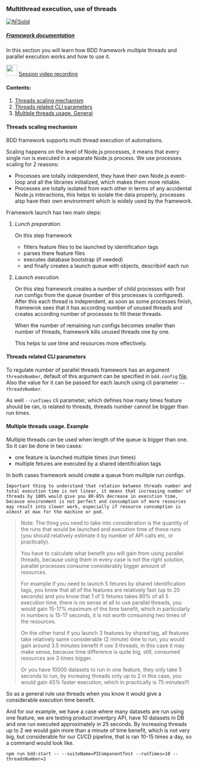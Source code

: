 ### Multithread execution, use of threads

[![N|Solid](https://images.ctfassets.net/fikanzmkdlqn/5NoHRB1q6lrNzSSpekhrG5/cf22f3d7d9e82aed5e79659800458b57/TELUS_TAGLINE_HORIZONTAL_EN.svg)](https://www.telus.com/en/)

##### [Framework documentation](https://github.com/telus/telus-bdd-docs)

In this section you will learn how BDD framework multiple threads and parallel execution works and how to use it.

<img src="https://cdn4.iconfinder.com/data/icons/48-bubbles/48/23.Videos-512.png" width="30px" margin-top="15px"/> [Session video recording]()

#### Contents:

1. [Threads scaling mechanism](#threads-scaling-mechanism)
2. [Threads related CLI parameters](#threads-related-cli-parameters)
3. [Multiple threads usage. General](#multiple-threads-usage-general)

#### **Threads scaling mechanism**
BDD framework supports multi thread execution of automations.

Scaling happens on the level of Node.js processes, it means that every single run is executed in a separate Node.js process. We use processes scaling for 2 reasons:
- Processes are totally independent, they have their own Node.js event-loop and all the libraries initialized, which makes them more reliable.
- Processes are totally isolated from each other in terms of any accidental Node.js interactions, this helps to isolate the data properly, processes alsp have their own environment which is widely used by the framework.

Framework launch has two main steps:
1. *Lunch preparation.*

    On this step framework 
    - filters feature files to be launched by identification tags
    - parses there feature files 
    - executes database bootstrap (if needed)
    - and finally creates a launch queue with objects, describinf each run
2. *Launch execution.*

    On this step framework creates a number of child processes with first run configs from the queue (number of this processes is configured). After this each thread is independent, as soon as some processes finish, framewrok sees that it has according number of unused threads and creates according number of processes to fill these threads.
    
    When the number of remaining run configs becomes smaller than number of threads, framework kills unused threads one by one.

    This helps to use time and resources more effectively. 
#### **Threads related CLI parameters**
To regulate number of parallel threads framework has an argument `threadsNumber`, default of this argument can be specified in `bdd.config` [file](/framework-intro.md/#bddconfig-file). Also the value for it can be passed for each launch using cli parameter `--threadsNumber`.

As well `--runTimes` cli parameter, which defines how many times feature should be ran, is related to threads, threads number cannot be bigger than run times.
#### **Multiple threads usage. Example**
Multiple threads can be used when length of the queue is bigger than one. So it can be done in two cases:
- one feature is launched multiple times (run times)
- multiple fetures are executed by a shared identification tags

In both cases framework would create a queue from multiple run configs.

```
Important thing to understand that relation between threads number and total execution time is not linear, it means that increasing number of threads by 100% would give you 80-85% decrease in execution time, because environment is not perfect and consumption of more resources may result into slower work, especially if resource consumption is almost at max for the machine or pod. 
```

>Note: The thing you need to take into consideration is the quantity of the runs that would be launched and execution time of these runs (you should relatively estimate it by number of API calls etc, or practically).
>
> You have to calculate what benefit you will gain from using parallel threads, because using them in every case is not the right solution, parallel processes consume considerably bigger amount of resources.
>
> For example if you need to launch 5 fetures by shared identification tags, you know that all of the features are relatively fast (up to 20 seconds) and you know that 1 of 5 fetures takes 80% of all 5 execution time, there is no sense at all to use parallel threads, you would gain 15-17% maximum of the time benefit, which in particularly in numbers is 15-17 seconds, it is not worth consuming two times of the resources.
>
> On the other hand if you launch 3 features by shared tag, all features take relatively same considerable (2 minute) time to run, you would gain around 3.5 minutes benefit if use 3 threads, in this case it may make sense, because time difference is quite big, still, consumed resources are 3 times bigger.
>
>Or you have 10000 datasets to run in one feature, they only take 5 seconds to run, by increaing threads only up to 2 in this case, you would gain 45% faster execution, which in practically is 75 minutes!!!

So as a general rule use threads when you know it would give a considerable execution time benefit.

And for our example, we have a case where many datasets are run using one feature, we are testing product inventpry API, have 10 datasets in DB and one run executed approximately in 25 seconds. By increasing threads up to 2 we would gain more than a minute of time benefit, which is not very big, but considerable for our CI/CD pipeline, that is ran 10-15 times a day, so a command would look like.

`npm run bdd:start -- --suiteName=PIComponentTest --runTimes=10 --threadsNumber=2`
